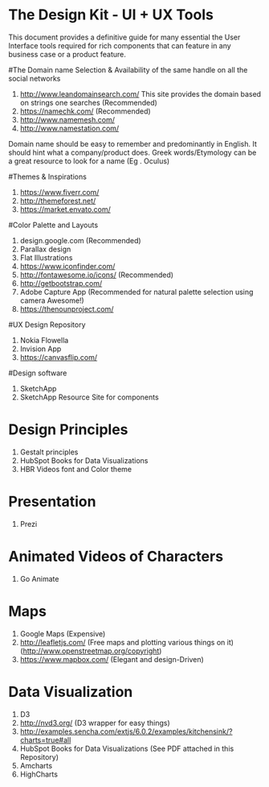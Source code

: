 # The Design Kit - UI + UX Tools
This document provides a definitive guide for many essential the User Interface tools required for rich components that can feature in any business case or a product feature.

#The Domain name Selection & Availability of the same handle on all the social networks
1. http://www.leandomainsearch.com/
This site provides the domain based on strings one searches (Recommended)
2. https://namechk.com/ (Recommended)
3. http://www.namemesh.com/
4. http://www.namestation.com/

Domain name should be easy to remember and predominantly in English. It should hint what a company/product does.
Greek words/Etymology can be a great resource to look for a name (Eg . Oculus)

#Themes & Inspirations
1. https://www.fiverr.com/
2. http://themeforest.net/
3. https://market.envato.com/

#Color Palette and Layouts
1. design.google.com (Recommended)
2. Parallax design
3. Flat Illustrations
4. https://www.iconfinder.com/
5. http://fontawesome.io/icons/ (Recommended)
6. http://getbootstrap.com/
7. Adobe Capture App (Recommended for natural palette selection using camera Awesome!)
8. https://thenounproject.com/


#UX Design Repository
1. Nokia Flowella
2. Invision App
3. https://canvasflip.com/

#Design software
1. SketchApp
2. SketchApp Resource Site for components

# Design Principles
1. Gestalt principles
2. HubSpot Books for Data Visualizations
3. HBR Videos font and Color theme

# Presentation
1. Prezi

# Animated Videos of Characters
1. Go Animate

# Maps
1. Google Maps (Expensive)
2. http://leafletjs.com/ (Free maps and plotting various things on it) (http://www.openstreetmap.org/copyright)
3. https://www.mapbox.com/ (Elegant and design-Driven)

# Data Visualization
1. D3 
2. http://nvd3.org/ (D3 wrapper for easy things)
3. http://examples.sencha.com/extjs/6.0.2/examples/kitchensink/?charts=true#all
4. HubSpot Books for Data Visualizations (See PDF attached in this Repository)
5. Amcharts
6. HighCharts
